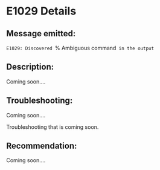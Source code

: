 # E1029 Details

## Message emitted:

`E1029: Discovered `% Ambiguous command` in the output`

## Description:

Coming soon....

## Troubleshooting:

Coming soon....

Troubleshooting that is coming soon.

## Recommendation:

Coming soon....